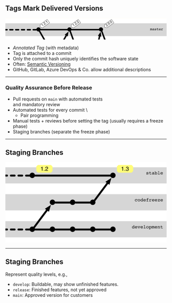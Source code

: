 ## Tags Mark Delivered Versions

![Tags](release-tags.png)

 * *Annotated Tag* (with metadata)
 * Tag is attached to a commit
 * Only the commit hash uniquely identifies the software state
 * Often: [Semantic Versioning](https://semver.org/)
 * GitHub, GitLab, Azure DevOps & Co. allow additional descriptions


---


### Quality Assurance Before Release

 * Pull requests on `main` with automated tests \
   and mandatory review
 * Automated tests for every commit \
   + Pair programming
 * Manual tests + reviews before setting the tag 
   (usually requires a freeze phase)
 * Staging branches
   (separate the freeze phase)


---

## Staging Branches

![Staging Branches](abb-staging-branches.png)


---


## Staging Branches

Represent quality levels, e.g.,

 * `develop`: Buildable, may show unfinished features.
 * `release`: Finished features, not yet approved
 * `main`: Approved version for customers


